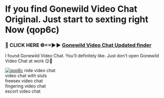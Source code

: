 # If you find Gonewild Video Chat Original. Just start to sexting right Now (qop6c)

<h3>🔴 CLICK HERE 🌐==►► <a href="https://tinyurl.com/mtbk5fxa" rel="nofollow">Gonewild Video Chat Updated finder</a></h3>

I found Gonewild Video Chat. You'll definitely like. Just don't open Gonewild Video Chat at work 😉💬

[![qop6c](https://i.imgur.com/Q8WKrnY.jpeg)](https://tinyurl.com/mtbk5fxa)
nide video chat<br>
video chat with sluts<br>
freesex video chat<br>
fingering video chat<br>
escort video chat